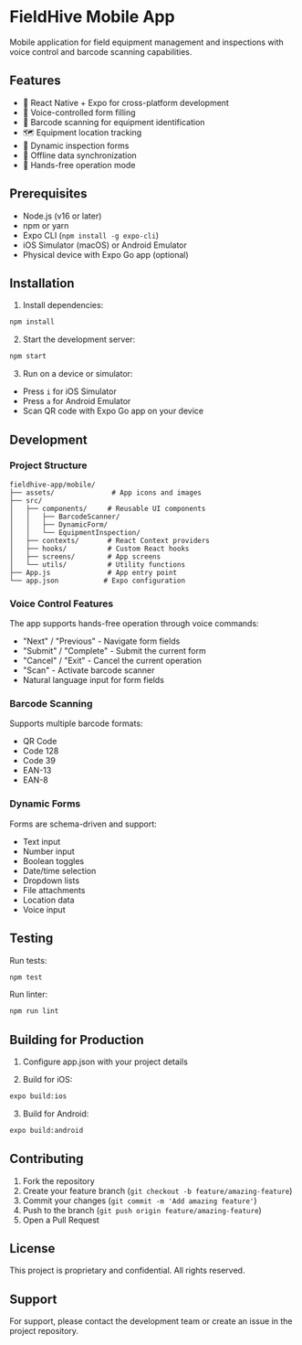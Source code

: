 # FieldHive Mobile App

Mobile application for field equipment management and inspections with voice control and barcode scanning capabilities.

## Features

- 📱 React Native + Expo for cross-platform development
- 🎤 Voice-controlled form filling
- 📸 Barcode scanning for equipment identification
- 🗺️ Equipment location tracking
- 📝 Dynamic inspection forms
- 🔄 Offline data synchronization
- 🎯 Hands-free operation mode

## Prerequisites

- Node.js (v16 or later)
- npm or yarn
- Expo CLI (`npm install -g expo-cli`)
- iOS Simulator (macOS) or Android Emulator
- Physical device with Expo Go app (optional)

## Installation

1. Install dependencies:
```bash
npm install
```

2. Start the development server:
```bash
npm start
```

3. Run on a device or simulator:
- Press `i` for iOS Simulator
- Press `a` for Android Emulator
- Scan QR code with Expo Go app on your device

## Development

### Project Structure

```
fieldhive-app/mobile/
├── assets/              # App icons and images
├── src/
│   ├── components/     # Reusable UI components
│   │   ├── BarcodeScanner/
│   │   ├── DynamicForm/
│   │   └── EquipmentInspection/
│   ├── contexts/       # React Context providers
│   ├── hooks/          # Custom React hooks
│   ├── screens/        # App screens
│   └── utils/          # Utility functions
├── App.js              # App entry point
└── app.json           # Expo configuration
```

### Voice Control Features

The app supports hands-free operation through voice commands:

- "Next" / "Previous" - Navigate form fields
- "Submit" / "Complete" - Submit the current form
- "Cancel" / "Exit" - Cancel the current operation
- "Scan" - Activate barcode scanner
- Natural language input for form fields

### Barcode Scanning

Supports multiple barcode formats:
- QR Code
- Code 128
- Code 39
- EAN-13
- EAN-8

### Dynamic Forms

Forms are schema-driven and support:
- Text input
- Number input
- Boolean toggles
- Date/time selection
- Dropdown lists
- File attachments
- Location data
- Voice input

## Testing

Run tests:
```bash
npm test
```

Run linter:
```bash
npm run lint
```

## Building for Production

1. Configure app.json with your project details

2. Build for iOS:
```bash
expo build:ios
```

3. Build for Android:
```bash
expo build:android
```

## Contributing

1. Fork the repository
2. Create your feature branch (`git checkout -b feature/amazing-feature`)
3. Commit your changes (`git commit -m 'Add amazing feature'`)
4. Push to the branch (`git push origin feature/amazing-feature`)
5. Open a Pull Request

## License

This project is proprietary and confidential. All rights reserved.

## Support

For support, please contact the development team or create an issue in the project repository.
